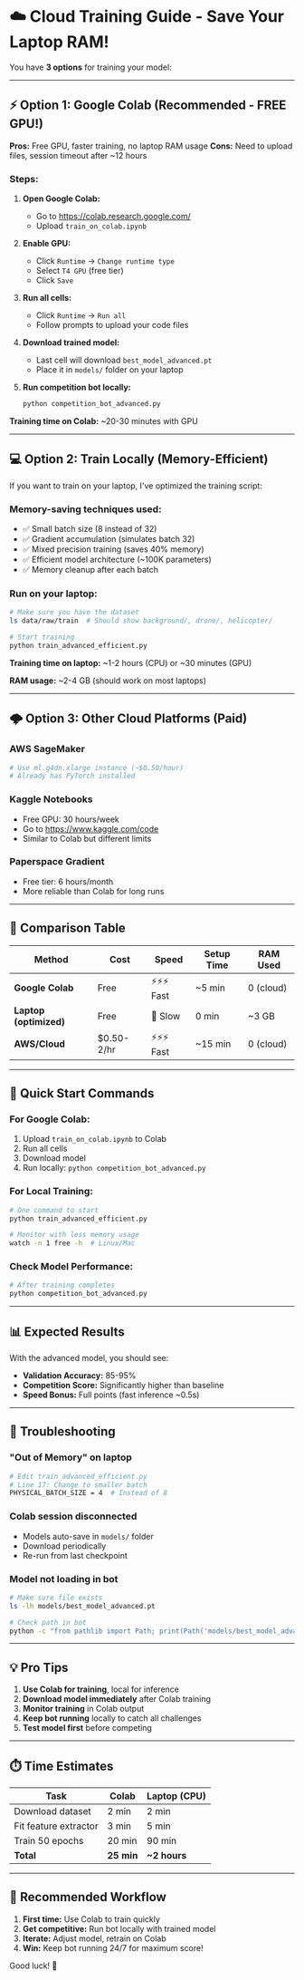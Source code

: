 # ☁️ Cloud Training Guide - Save Your Laptop RAM!

You have **3 options** for training your model:

---

## ⚡ Option 1: Google Colab (Recommended - FREE GPU!)

**Pros:** Free GPU, faster training, no laptop RAM usage
**Cons:** Need to upload files, session timeout after ~12 hours

### Steps:

1. **Open Google Colab:**
   - Go to https://colab.research.google.com/
   - Upload `train_on_colab.ipynb`

2. **Enable GPU:**
   - Click `Runtime` → `Change runtime type`
   - Select `T4 GPU` (free tier)
   - Click `Save`

3. **Run all cells:**
   - Click `Runtime` → `Run all`
   - Follow prompts to upload your code files

4. **Download trained model:**
   - Last cell will download `best_model_advanced.pt`
   - Place it in `models/` folder on your laptop

5. **Run competition bot locally:**
   ```bash
   python competition_bot_advanced.py
   ```

**Training time on Colab:** ~20-30 minutes with GPU

---

## 💻 Option 2: Train Locally (Memory-Efficient)

If you want to train on your laptop, I've optimized the training script:

### Memory-saving techniques used:
- ✅ Small batch size (8 instead of 32)
- ✅ Gradient accumulation (simulates batch 32)
- ✅ Mixed precision training (saves 40% memory)
- ✅ Efficient model architecture (~100K parameters)
- ✅ Memory cleanup after each batch

### Run on your laptop:

```bash
# Make sure you have the dataset
ls data/raw/train  # Should show background/, drone/, helicopter/

# Start training
python train_advanced_efficient.py
```

**Training time on laptop:** ~1-2 hours (CPU) or ~30 minutes (GPU)

**RAM usage:** ~2-4 GB (should work on most laptops)

---

## 🌩️ Option 3: Other Cloud Platforms (Paid)

### AWS SageMaker
```bash
# Use ml.g4dn.xlarge instance (~$0.50/hour)
# Already has PyTorch installed
```

### Kaggle Notebooks
- Free GPU: 30 hours/week
- Go to https://www.kaggle.com/code
- Similar to Colab but different limits

### Paperspace Gradient
- Free tier: 6 hours/month
- More reliable than Colab for long runs

---

## 🎯 Comparison Table

| Method | Cost | Speed | Setup Time | RAM Used |
|--------|------|-------|------------|----------|
| **Google Colab** | Free | ⚡⚡⚡ Fast | ~5 min | 0 (cloud) |
| **Laptop (optimized)** | Free | 🐢 Slow | 0 min | ~3 GB |
| **AWS/Cloud** | $0.50-2/hr | ⚡⚡⚡ Fast | ~15 min | 0 (cloud) |

---

## 🚀 Quick Start Commands

### For Google Colab:
1. Upload `train_on_colab.ipynb` to Colab
2. Run all cells
3. Download model
4. Run locally: `python competition_bot_advanced.py`

### For Local Training:
```bash
# One command to start
python train_advanced_efficient.py

# Monitor with less memory usage
watch -n 1 free -h  # Linux/Mac
```

### Check Model Performance:
```bash
# After training completes
python competition_bot_advanced.py
```

---

## 📊 Expected Results

With the advanced model, you should see:

- **Validation Accuracy:** 85-95%
- **Competition Score:** Significantly higher than baseline
- **Speed Bonus:** Full points (fast inference ~0.5s)

---

## 🔧 Troubleshooting

### "Out of Memory" on laptop
```bash
# Edit train_advanced_efficient.py
# Line 17: Change to smaller batch
PHYSICAL_BATCH_SIZE = 4  # Instead of 8
```

### Colab session disconnected
- Models auto-save in `models/` folder
- Download periodically
- Re-run from last checkpoint

### Model not loading in bot
```bash
# Make sure file exists
ls -lh models/best_model_advanced.pt

# Check path in bot
python -c "from pathlib import Path; print(Path('models/best_model_advanced.pt').exists())"
```

---

## 💡 Pro Tips

1. **Use Colab for training**, local for inference
2. **Download model immediately** after Colab training
3. **Monitor training** in Colab output
4. **Keep bot running** locally to catch all challenges
5. **Test model first** before competing

---

## ⏱️ Time Estimates

| Task | Colab | Laptop (CPU) |
|------|-------|--------------|
| Download dataset | 2 min | 2 min |
| Fit feature extractor | 3 min | 5 min |
| Train 50 epochs | 20 min | 90 min |
| **Total** | **25 min** | **~2 hours** |

---

## 🎯 Recommended Workflow

1. **First time:** Use Colab to train quickly
2. **Get competitive:** Run bot locally with trained model
3. **Iterate:** Adjust model, retrain on Colab
4. **Win:** Keep bot running 24/7 for maximum score!

Good luck! 🚀

